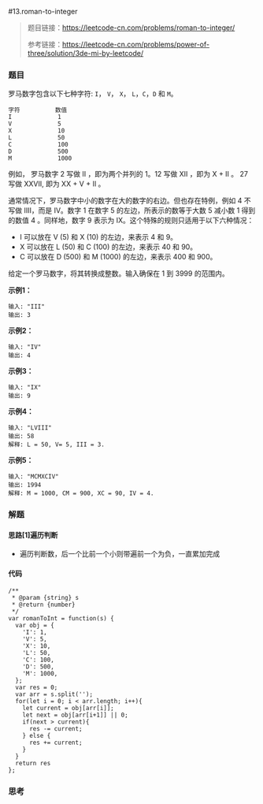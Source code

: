 #13.roman-to-integer

> 题目链接：https://leetcode-cn.com/problems/roman-to-integer/
>
> 参考链接：https://leetcode-cn.com/problems/power-of-three/solution/3de-mi-by-leetcode/

### 题目

罗马数字包含以下七种字符: `I`， `V`， `X`， `L`，`C`，`D` 和 `M`。

```
字符          数值
I             1
V             5
X             10
L             50
C             100
D             500
M             1000
```

例如， 罗马数字 2 写做 II ，即为两个并列的 1。12 写做 XII ，即为 X + II 。 27 写做  XXVII, 即为 XX + V + II 。

通常情况下，罗马数字中小的数字在大的数字的右边。但也存在特例，例如 4 不写做 IIII，而是 IV。数字 1 在数字 5 的左边，所表示的数等于大数 5 减小数 1 得到的数值 4 。同样地，数字 9 表示为 IX。这个特殊的规则只适用于以下六种情况：

* I 可以放在 V (5) 和 X (10) 的左边，来表示 4 和 9。
* X 可以放在 L (50) 和 C (100) 的左边，来表示 40 和 90。 
* C 可以放在 D (500) 和 M (1000) 的左边，来表示 400 和 900。

给定一个罗马数字，将其转换成整数。输入确保在 1 到 3999 的范围内。

**示例1：**

```
输入: "III"
输出: 3
```

**示例2：**

```
输入: "IV"
输出: 4
```

**示例3：**

```
输入: "IX"
输出: 9
```

**示例4：**

```
输入: "LVIII"
输出: 58
解释: L = 50, V= 5, III = 3.
```

**示例5：**

```
输入: "MCMXCIV"
输出: 1994
解释: M = 1000, CM = 900, XC = 90, IV = 4.
```



### 解题

#### 思路[1]遍历判断

* 遍历判断数，后一个比前一个小则带遍前一个为负，一直累加完成

#### 代码

```
/**
 * @param {string} s
 * @return {number}
 */
var romanToInt = function(s) {
  var obj = {
    'I': 1,
    'V': 5,
    'X': 10,
    'L': 50,
    'C': 100,
    'D': 500,
    'M': 1000,
  };
  var res = 0;
  var arr = s.split('');
  for(let i = 0; i < arr.length; i++){
    let current = obj[arr[i]];
    let next = obj[arr[i+1]] || 0;
    if(next > current){
      res -= current;
    } else {
      res += current;
    }
  }
  return res
};
```

#### 

### 思考
